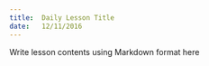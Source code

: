 ```yaml
---
title:  Daily Lesson Title
date:   12/11/2016
---
```


Write lesson contents using Markdown format here